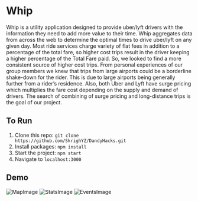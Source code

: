 # Whip
Whip is a utility application designed to provide uber/lyft drivers with the information they need to add more value to their time. Whip aggregates data from across the web to determine the optimal times to drive uber/lyft on any given day. Most ride services charge variety of flat fees in addition to a percentage of the total fare, so higher cost trips result in the driver keeping a higher percentage of the Total Fare paid. So, we looked to find a more consistent source of higher cost trips. From personal experiences of our group members we knew that trips from large airports could be a borderline shake-down for the rider. This is due to large airports being generally further from a rider’s residence. Also, both Uber and Lyft have surge pricing which multiplies the fare cost depending on the supply and demand of drivers. The search of combining of surge pricing and long-distance trips is the goal of our project.

## To Run
1. Clone this repo: `git clone https://github.com/SkrighYZ/DandyHacks.git`
2. Install packages: `npm install`
3. Start the project: `npm start`
4. Navigate to `localhost:3000`

## Demo
![MapImage](https://i.imgsafe.org/7e/7ea862bd7a.png)
![StatsImage](https://i.imgsafe.org/7e/7e9b15d362.png)
![EventsImage](https://i.imgsafe.org/7e/7e9b284b3a.png)
